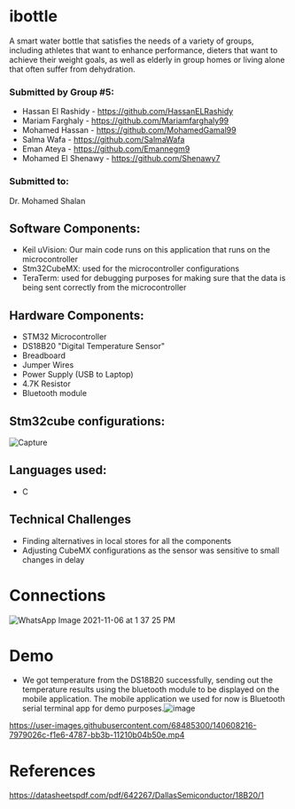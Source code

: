 # ibottle
A smart water bottle that satisfies the needs of a variety of groups, including athletes that want to enhance performance, dieters that want to achieve their weight goals, as well as elderly in group homes or living alone that often suffer from dehydration.

### Submitted by Group #5:
* Hassan El Rashidy - https://github.com/HassanELRashidy
* Mariam Farghaly - https://github.com/Mariamfarghaly99
* Mohamed Hassan - https://github.com/MohamedGamal99
* Salma Wafa - https://github.com/SalmaWafa
* Eman Ateya - https://github.com/Emannegm9
* Mohamed El Shenawy - https://github.com/Shenawy7

### Submitted to:
Dr. Mohamed Shalan

## Software Components:

* Keil uVision: Our main code runs on this application that runs on the microcontroller
* Stm32CubeMX: used for the microcontroller configurations 
* TeraTerm: used for debugging purposes for making sure that the data is being sent correctly from the microcontroller

## Hardware Components:

* STM32 Microcontroller
* DS18B20 "Digital Temperature Sensor" 
* Breadboard
* Jumper Wires
* Power Supply (USB to Laptop)
* 4.7K Resistor
* Bluetooth module

## Stm32cube configurations:
![Capture](https://user-images.githubusercontent.com/68485300/140608422-e58ffddd-37d8-45fb-8e6e-b1de7e23d0fb.JPG)

## Languages used:
* C 

## Technical Challenges

* Finding alternatives in local stores for all the components 
* Adjusting CubeMX configurations as the sensor was sensitive to small changes in delay

# Connections

![WhatsApp Image 2021-11-06 at 1 37 25 PM](https://user-images.githubusercontent.com/68485300/140608235-35e85296-d7ce-4f8a-a635-425a087ec264.jpeg)

# Demo

* We got temperature from the DS18B20 successfully, sending out the temperature results using the bluetooth module to be displayed on the mobile application. The mobile application we used for now is Bluetooth serial terminal app for demo purposes.![image](https://user-images.githubusercontent.com/75340968/140609625-26fcebae-ed19-46fc-b411-26808078f82c.png)

https://user-images.githubusercontent.com/68485300/140608216-7979026c-f1e6-4787-bb3b-11210b04b50e.mp4

# References
https://datasheetspdf.com/pdf/642267/DallasSemiconductor/18B20/1
